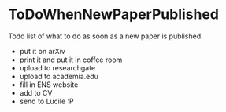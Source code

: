 ToDoWhenNewPaperPublished
=========================

Todo list of what to do as soon as a new paper is published.

  * put it on arXiv
  * print it and put it in coffee room
  * upload to researchgate
  * upload to academia.edu
  * fill in ENS website
  * add to CV
  * send to Lucile :P
